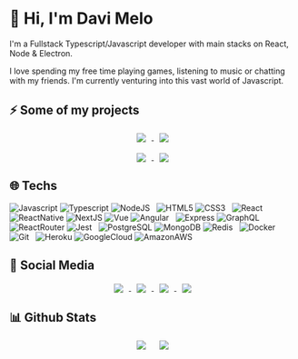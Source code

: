 # 👋 Hi, I'm Davi Melo

I'm a Fullstack Typescript/Javascript developer with main stacks on React, Node & Electron.

I love spending my free time playing games, listening to music or chatting with my friends. I'm currently venturing into this vast world of Javascript.

## ⚡ Some of my projects

<div align="center">
    <a href="https://github.com/DaviZMelo/waclone-api">
    <img align="center" src="https://github-readme-stats.vercel.app/api/pin/?username=DaviZMelo&repo=waclone-api&theme=vision-friendly-dark" hspace="10"/>
  </a>
  <a href="https://github.com/DaviZMelo/github-api-react">
    <img align="center" src="https://github-readme-stats.vercel.app/api/pin/?username=DaviZMelo&repo=github-api-react&theme=vision-friendly-dark" hspace="10"/>
  </a>
  <br /><br />
  <a href="https://github.com/DaviZMelo/solid-api">
    <img align="center" src="https://github-readme-stats.vercel.app/api/pin/?username=DaviZMelo&repo=solid-api&theme=vision-friendly-dark&" hspace="10"/>
  </a>
    <a href="https://github.com/DaviZMelo/ecoleta">
    <img align="center" src="https://github-readme-stats.vercel.app/api/pin/?username=DaviZMelo&repo=ecoleta&theme=vision-friendly-dark" hspace="10"/>
  </a>
</div>

## 🌐 Techs

![Javascript](https://img.shields.io/badge/JavaScript-F7DF1E?style=for-the-badge&logo=javascript&logoColor=black)
![Typescript](https://img.shields.io/badge/TypeScript-007ACC?style=for-the-badge&logo=typescript&logoColor=white)
![NodeJS](https://img.shields.io/badge/Node.js-339933?style=for-the-badge&logo=nodedotjs&logoColor=white)
&nbsp;
![HTML5](https://img.shields.io/badge/HTML5-E34F26?style=for-the-badge&logo=html5&logoColor=white)
![CSS3](https://img.shields.io/badge/CSS3-1572B6?style=for-the-badge&logo=css3&logoColor=white)
&nbsp;
![React](https://img.shields.io/badge/React-20232A?style=for-the-badge&logo=react&logoColor=61DAFB)
![ReactNative](https://img.shields.io/badge/React_Native-20232A?style=for-the-badge&logo=react&logoColor=61DAFB)
![NextJS](https://img.shields.io/badge/next.js-000000?style=for-the-badge&logo=nextdotjs&logoColor=white)
![Vue](https://img.shields.io/badge/Vue.js-35495E?style=for-the-badge&logo=vuedotjs&logoColor=4FC08D)
![Angular](https://img.shields.io/badge/Angular-DD0031?style=for-the-badge&logo=angular&logoColor=white)
&nbsp;
![Express](https://img.shields.io/badge/Express.js-000000?style=for-the-badge&logo=express&logoColor=white)
![GraphQL](https://img.shields.io/badge/GraphQl-E10098?style=for-the-badge&logo=graphql&logoColor=white)
![ReactRouter](https://img.shields.io/badge/React_Router-CA4245?style=for-the-badge&logo=react-router&logoColor=white)
![Jest](https://img.shields.io/badge/Jest-C21325?style=for-the-badge&logo=jest&logoColor=white)
&nbsp;
![PostgreSQL](https://img.shields.io/badge/PostgreSQL-316192?style=for-the-badge&logo=postgresql&logoColor=white)
![MongoDB](https://img.shields.io/badge/MongoDB-4EA94B?style=for-the-badge&logo=mongodb&logoColor=white)
![Redis](https://img.shields.io/badge/redis-%23DD0031.svg?&style=for-the-badge&logo=redis&logoColor=white)
&nbsp;
![Docker](https://img.shields.io/badge/Docker-2CA5E0?style=for-the-badge&logo=docker&logoColor=white)
![Git](https://img.shields.io/badge/Git-F05032?style=for-the-badge&logo=git&logoColor=white)
&nbsp;
![Heroku](https://img.shields.io/badge/Heroku-430098?style=for-the-badge&logo=heroku&logoColor=white)
![GoogleCloud](https://img.shields.io/badge/Google_Cloud-4285F4?style=for-the-badge&logo=google-cloud&logoColor=white)
![AmazonAWS](https://img.shields.io/badge/Amazon_AWS-232F3E?style=for-the-badge&logo=amazon-aws&logoColor=white)


## 📱 Social Media

<p align="center">
    <a href="https://wa.me/5511964945942">
      <img align="center" src="https://img.shields.io/badge/WhatsApp-25D366?style=for-the-badge&logo=whatsapp&logoColor=white" hspace="10"/>
    </a>
    <a href="https://discord.com/users/488483416959090690">
      <img align="center" src="https://img.shields.io/badge/Discord-7289DA?style=for-the-badge&logo=discord&logoColor=white" hspace="10"/>
    </a>
    <a href="https://twitter.com/m3l0t">
      <img align="center" src="https://img.shields.io/badge/Twitter-1DA1F2?style=for-the-badge&logo=twitter&logoColor=white" hspace="10"/>
    </a>
    <a href="https://www.npmjs.com/~davizmelo">
      <img align="center" src="https://img.shields.io/badge/npm-CB3837?style=for-the-badge&logo=npm&logoColor=white" hspace="10"/>
    </a>
</p>


## 📊 Github Stats

<div align="center">
  <img align="center" src="https://github-readme-stats.vercel.app/api/top-langs/?username=DaviZMelo&theme=vision-friendly-dark" hspace="10"/>
  <img align="center" src="https://github-readme-stats.vercel.app/api?username=DaviZMelo&theme=vision-friendly-dark" hspace="10"/>
</div>






<!--
**DaviZMelo/DaviZMelo** is a ✨ _special_ ✨ repository because its `README.md` (this file) appears on your GitHub profile.

Here are some ideas to get you started:

- 🔭 I’m currently working on ...
- 🌱 I’m currently learning ...
- 👯 I’m looking to collaborate on ...
- 🤔 I’m looking for help with ...
- 💬 Ask me about ...
- 📫 How to reach me: ...
- 😄 Pronouns: ...
- ⚡ Fun fact: ...
-->
